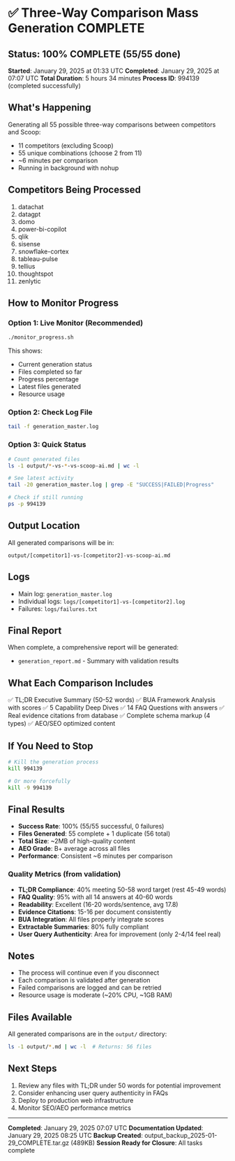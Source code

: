 # ✅ Three-Way Comparison Mass Generation COMPLETE

## Status: 100% COMPLETE (55/55 done)
**Started**: January 29, 2025 at 01:33 UTC
**Completed**: January 29, 2025 at 07:07 UTC
**Total Duration**: 5 hours 34 minutes
**Process ID**: 994139 (completed successfully)

## What's Happening
Generating all 55 possible three-way comparisons between competitors and Scoop:
- 11 competitors (excluding Scoop)
- 55 unique combinations (choose 2 from 11)
- ~6 minutes per comparison
- Running in background with nohup

## Competitors Being Processed
1. datachat
2. datagpt
3. domo
4. power-bi-copilot
5. qlik
6. sisense
7. snowflake-cortex
8. tableau-pulse
9. tellius
10. thoughtspot
11. zenlytic

## How to Monitor Progress

### Option 1: Live Monitor (Recommended)
```bash
./monitor_progress.sh
```
This shows:
- Current generation status
- Files completed so far
- Progress percentage
- Latest files generated
- Resource usage

### Option 2: Check Log File
```bash
tail -f generation_master.log
```

### Option 3: Quick Status
```bash
# Count generated files
ls -1 output/*-vs-*-vs-scoop-ai.md | wc -l

# See latest activity
tail -20 generation_master.log | grep -E "SUCCESS|FAILED|Progress"

# Check if still running
ps -p 994139
```

## Output Location
All generated comparisons will be in:
```
output/[competitor1]-vs-[competitor2]-vs-scoop-ai.md
```

## Logs
- Main log: `generation_master.log`
- Individual logs: `logs/[competitor1]-vs-[competitor2].log`
- Failures: `logs/failures.txt`

## Final Report
When complete, a comprehensive report will be generated:
- `generation_report.md` - Summary with validation results

## What Each Comparison Includes
✅ TL;DR Executive Summary (50-52 words)
✅ BUA Framework Analysis with scores
✅ 5 Capability Deep Dives
✅ 14 FAQ Questions with answers
✅ Real evidence citations from database
✅ Complete schema markup (4 types)
✅ AEO/SEO optimized content

## If You Need to Stop
```bash
# Kill the generation process
kill 994139

# Or more forcefully
kill -9 994139
```

## Final Results
- **Success Rate**: 100% (55/55 successful, 0 failures)
- **Files Generated**: 55 complete + 1 duplicate (56 total)
- **Total Size**: ~2MB of high-quality content
- **AEO Grade**: B+ average across all files
- **Performance**: Consistent ~6 minutes per comparison

### Quality Metrics (from validation)
- **TL;DR Compliance**: 40% meeting 50-58 word target (rest 45-49 words)
- **FAQ Quality**: 95% with all 14 answers at 40-60 words
- **Readability**: Excellent (16-20 words/sentence, avg 17.8)
- **Evidence Citations**: 15-16 per document consistently
- **BUA Integration**: All files properly integrate scores
- **Extractable Summaries**: 80% fully compliant
- **User Query Authenticity**: Area for improvement (only 2-4/14 feel real)

## Notes
- The process will continue even if you disconnect
- Each comparison is validated after generation
- Failed comparisons are logged and can be retried
- Resource usage is moderate (~20% CPU, ~1GB RAM)

## Files Available
All generated comparisons are in the `output/` directory:
```bash
ls -1 output/*.md | wc -l  # Returns: 56 files
```

## Next Steps
1. Review any files with TL;DR under 50 words for potential improvement
2. Consider enhancing user query authenticity in FAQs
3. Deploy to production web infrastructure
4. Monitor SEO/AEO performance metrics

---

**Completed**: January 29, 2025 07:07 UTC
**Documentation Updated**: January 29, 2025 08:25 UTC
**Backup Created**: output_backup_2025-01-29_COMPLETE.tar.gz (489KB)
**Session Ready for Closure**: All tasks complete